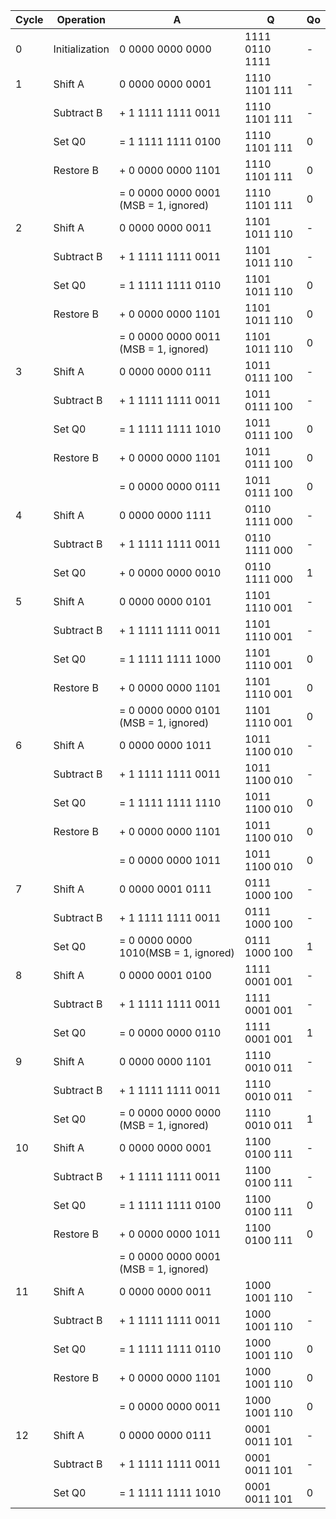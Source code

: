 | Cycle | Operation      | A                                    | Q              | Qo |
|-------|----------------|--------------------------------------|----------------|----|
| 0     | Initialization |  0 0000 0000 0000                    | 1111 0110 1111 | -  |
| 1     | Shift A        |  0 0000 0000 0001                    | 1110 1101 111  | -  |
|       | Subtract B     |+ 1 1111 1111 0011                    | 1110 1101 111  | -  |
|       | Set Q0         |= 1 1111 1111 0100                    | 1110 1101 111  | 0  |
|       | Restore B      |+ 0 0000 0000 1101                    | 1110 1101 111  | 0  |
|       |                |= 0 0000 0000 0001 (MSB = 1, ignored) | 1110 1101 111  | 0  |
| 2     | Shift A        |  0 0000 0000 0011                    | 1101 1011 110  | -  |
|       | Subtract B     |+ 1 1111 1111 0011                    | 1101 1011 110  | -  |
|       | Set Q0         |= 1 1111 1111 0110                    | 1101 1011 110  | 0  |
|       | Restore B      |+ 0 0000 0000 1101                    | 1101 1011 110  | 0  |
|       |                |= 0 0000 0000 0011 (MSB = 1, ignored) | 1101 1011 110  | 0  |
| 3     | Shift A        |  0 0000 0000 0111                    | 1011 0111 100  | -  |
|       | Subtract B     |+ 1 1111 1111 0011                    | 1011 0111 100  | -  |
|       | Set Q0         |= 1 1111 1111 1010                    | 1011 0111 100  | 0  |
|       | Restore B      |+ 0 0000 0000 1101                    | 1011 0111 100  | 0  |
|       |                |= 0 0000 0000 0111                    | 1011 0111 100  | 0  |
| 4     | Shift A        |  0 0000 0000 1111                    | 0110 1111 000  | -  |
|       | Subtract B     |+ 1 1111 1111 0011                    | 0110 1111 000  | -  |
|       | Set Q0         |+ 0 0000 0000 0010                    | 0110 1111 000  | 1  |
| 5     | Shift A        |  0 0000 0000 0101                    | 1101 1110 001  | -  |
|       | Subtract B     |+ 1 1111 1111 0011                    | 1101 1110 001  | -  |
|       | Set Q0         |= 1 1111 1111 1000                    | 1101 1110 001  | 0  |
|       | Restore B      |+ 0 0000 0000 1101                    | 1101 1110 001  | 0  |
|       |                |= 0 0000 0000 0101 (MSB = 1, ignored) | 1101 1110 001  | 0  |
| 6     | Shift A        |  0 0000 0000 1011                    | 1011 1100 010  | -  |
|       | Subtract B     |+ 1 1111 1111 0011                    | 1011 1100 010  | -  |
|       | Set Q0         |= 1 1111 1111 1110                    | 1011 1100 010  | 0  |
|       | Restore B      |+ 0 0000 0000 1101                    | 1011 1100 010  | 0  |
|       |                |= 0 0000 0000 1011                    | 1011 1100 010  | 0  |
| 7     | Shift A        |  0 0000 0001 0111                    | 0111 1000 100  | -  |
|       | Subtract B     |+ 1 1111 1111 0011                    | 0111 1000 100  | -  |
|       | Set Q0         |= 0 0000 0000 1010(MSB = 1, ignored)  | 0111 1000 100  | 1  |
| 8     | Shift A        |  0 0000 0001 0100                    | 1111 0001 001  | -  |
|       | Subtract B     |+ 1 1111 1111 0011                    | 1111 0001 001  | -  |
|       | Set Q0         |= 0 0000 0000 0110                    | 1111 0001 001  | 1  |
| 9     | Shift A        |  0 0000 0000 1101                    | 1110 0010 011  | -  |
|       | Subtract B     |+ 1 1111 1111 0011                    | 1110 0010 011  | -  |
|       | Set Q0         |= 0 0000 0000 0000 (MSB = 1, ignored) | 1110 0010 011  | 1  |
| 10    | Shift A        |  0 0000 0000 0001                    | 1100 0100 111  | -  |
|       | Subtract B     |+ 1 1111 1111 0011                    | 1100 0100 111  | -  |
|       | Set Q0         |= 1 1111 1111 0100                    | 1100 0100 111  | 0  |
|       | Restore B      |+ 0 0000 0000 1011                    | 1100 0100 111  | 0  |
|       |                |= 0 0000 0000 0001 (MSB = 1, ignored) |                |    |
| 11    | Shift A        |  0 0000 0000 0011                    | 1000 1001 110  | -  |
|       | Subtract B     |+ 1 1111 1111 0011                    | 1000 1001 110  | -  |
|       | Set Q0         |= 1 1111 1111 0110                    | 1000 1001 110  | 0  |
|       | Restore B      |+ 0 0000 0000 1101                    | 1000 1001 110  | 0  |
|       |                |= 0 0000 0000 0011                    | 1000 1001 110  | 0  |
| 12    | Shift A        |  0 0000 0000 0111                    | 0001 0011 101  | -  |
|       | Subtract B     |+ 1 1111 1111 0011                    | 0001 0011 101  | -  |
|       | Set Q0         |= 1 1111 1111 1010                    | 0001 0011 101  | 0  |
